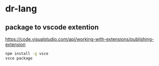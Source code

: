 # dr-lang

## package to vscode extention
https://code.visualstudio.com/api/working-with-extensions/publishing-extension
```bash
npm install -g vsce
vsce package
```
